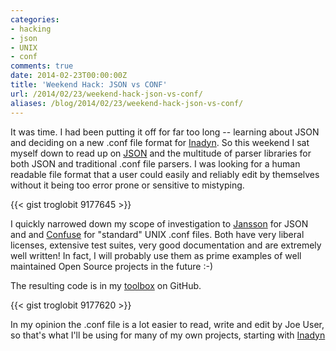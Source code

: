 ```yaml
---
categories:
- hacking
- json
- UNIX
- conf
comments: true
date: 2014-02-23T00:00:00Z
title: 'Weekend Hack: JSON vs CONF'
url: /2014/02/23/weekend-hack-json-vs-conf/
aliases: /blog/2014/02/23/weekend-hack-json-vs-conf/
---
```


It was time.  I had been putting it off for far too long -- learning
about JSON and deciding on a new .conf file format for
[Inadyn](/inadyn.shtml).  So this weekend I sat myself down to read up
on [JSON](http://en.wikipedia.org/wiki/JSON) and the multitude of
parser libraries for both JSON and traditional .conf file parsers.  I
was looking for a human readable file format that a user could easily
and reliably edit by themselves without it being too error prone or
sensitive to mistyping.

{{< gist troglobit 9177645 >}}

I quickly narrowed down my scope of investigation to
[Jansson](http://www.digip.org/jansson/) for JSON and and
[Confuse](http://www.nongnu.org/confuse/) for "standard" UNIX .conf
files.  Both have very liberal licenses, extensive test suites, very
good documentation and are extremely well written!  In fact, I will
probably use them as prime examples of well maintained Open Source
projects in the future :-)

The resulting code is in my
[toolbox](https://github.com/troglobit/toolbox/tree/master/conf) on
GitHub.

{{< gist troglobit 9177620 >}}

In my opinion the .conf file is a lot easier to read, write and edit
by Joe User, so that's what I'll be using for many of my own projects,
starting with [Inadyn](/inadyn.shtml)

